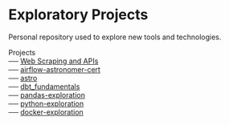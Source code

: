 # Exploratory Projects
Personal repository used to explore new tools and technologies. 

Projects \
  ── [Web Scraping and APIs](https://github.com/JordanHembling/Projects/tree/master/Web%20Scraping%20and%20APIs)\
  ── [airflow-astronomer-cert](https://github.com/JordanHembling/Projects/tree/master/airflow-astronomer-cert)\
  ── [astro](https://github.com/JordanHembling/Projects/tree/master/astro)\
  ── [dbt_fundamentals](https://github.com/JordanHembling/Projects/tree/master/dbt_fundamentals)\
  ── [pandas-exploration](https://github.com/JordanHembling/Projects/tree/master/pandas-exploration)\
  ── [python-exploration](https://github.com/JordanHembling/Projects/tree/master/python_exploration) \
  ── [docker-exploration](https://github.com/JordanHembling/Projects/tree/master/Docker-Exploration)
